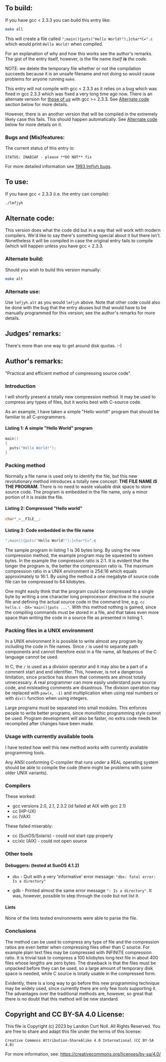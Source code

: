 ## To build:

If you have gcc < 2.3.3 you can build this entry like:

```sh
make all
```

This will create a file called `";main(){puts("Hello World!");}char*C=".c` which
would print `Hello World!` when compiled.

For an explanation of why and how this works see the author's remarks. The gist
of the entry itself, however, is the file name _itself **is** the code_.

NOTE: we delete the temporary file whether or not the compilation succeeds
because it is an unsafe filename and not doing so would cause problems for
anyone running `make`.

This entry will not compile with gcc < 2.3.3 as it relies on a bug which was
fixed in gcc 2.3.3 which was fixed a very long time ago now. There is an
alternate version for [those of
us](https://www.collinsdictionary.com/dictionary/english/everyone) with gcc >=
2.3.3. See [Alternate code](#alternate-code) section below for more details.

However, there is an another version that will be compiled in the extremely
likely case this fails.  This should happen automatically. See [Alternate
code](#alternate-code) below for more details on it.


### Bugs and (Mis)features:

The current status of this entry is:

```
STATUS: INABIAF - please **DO NOT** fix
```

For more detailed information see [1993 lmfjyh bugs](../../bugs.html#1993_lmfjyh).


## To use:

If you have gcc < 2.3.3 (i.e. the entry can compile):

```sh
./lmfjyh
```


## Alternate code:

This version does what the code did but in a way that will work with modern
compilers. We'd like to say there's something special about it but there isn't.
Nonetheless it will be compiled in case the original entry fails to compile
(which will happen unless you have gcc < 2.3.3.


### Alternate build:

Should you wish to build this version manually:

```sh
make alt
```


### Alternate use:

Use `lmfjyh.alt` as you would `lmfjyh` above. Note that other code could also be
done with the bug that the entry abuses but that would have to be manually
programmed for this version; see the author's remarks for more details.


## Judges' remarks:

There's more than one way to get around disk quotas. :-)


## Author's remarks:

"Practical and efficient method of compressing source code".


### Introduction

I will shortly present a totally new compression method.
It may be used to compress any types of files, but it works
best with C-source code.

As an example, I have taken a simple "Hello world!" program
that should be familiar to all C-programmers.


#### Listing 1: A simple "Hello World" program


```c
main()
{
  puts("Hello World!");
}
```


### Packing method

Normally a file name is used only to identify the file, but this new
revolutionary method introduces a totally new concept: **THE FILE NAME _IS_ THE
PROGRAM**. There is no need to waste valuable disk space to store source code.
The program is embedded in the file name, only a minor portion of it is inside
the file.


#### Listing 2: Compressed "Hello world"

```c
char*_=__FILE__;
```


#### Listing 3: Code embedded in the file name

```c
";main(){puts("Hello World!");}char*C=".c
```


The sample program in listing 1 is 36 bytes long. By using the new
compression method, the example program may be squeezed to sixteen
bytes. In the example the compression ratio is 2:1. It is evident
that the longer the program is, the better the compression ratio
is. The maximum compression ratio in a UNIX environment is 254:16
which equals approximately to 16:1.  By using the method a one
megabyte of source code file can be compressed to 64 kilobytes.

One might easily think that the program could be compressed to a
single byte by writing a one character long preprocessor directive
in the source file and defining the actual source code in the
command line, e.g. `cc hello.c -DX='main(){puts ...'`.  With this
method nothing is gained, since the compiling commands must be
stored in a file, and that takes even more space than writing the
code in a source file as presented in listing 1.


### Packing files in a UNIX environment

In a UNIX environment it is possible to write almost any program by
including the code in file names. Since `/` is used to separate
path components and cannot therefore exist in a file name, all
features of the C language cannot be used.

In C, the `/` is used as a division operator and it may also be a
part of a comment start and end identifier. This, however, is not a
dangerous limitation, since practice has shown that comments are
almost totally unnecessary. A real programmer can more easily
understand pure source code, and misleading comments are
disastrous. The division operation may be replaced with `pow(x, -1)`
and multiplication when using real numbers or with `div()` function
when using integers.

Large programs must be separated into small modules. This enforces
people to write better programs, since monolithic programming style
cannot be used. Program development will also be faster, no extra
code needs be recompiled after changes have been made.


### Usage with currently available tools

I have tested how well this new method works with currently
available programming tools.

Any ANSI conforming C-compiler that runs under a REAL operating
system should be able to compile the code (there might be problems
with some older UNIX variants).


### Compilers

These worked:

- gcc versions 2.0, 2.1, 2.3.2 (ld failed at AIX with gcc 2.1)
- cc (HP-UX)
- cc (VAX)

These failed miserably:

- cc (SunOS/Solaris)      - could not start cpp properly
- cc/xlc (AIX)            - could not open source


### Other tools


#### Debuggers: (tested at SunOS 4.1.2)

- `dbx`   - Quit with a very 'informative' error message:
	    `"dbx: fatal error: Is a directory"`

- gdb   - Printed almost the same error message `": Is a directory"`.
	It was, however, possible to step through the code but
	not list it.


#### Lints

None of the lints tested environments were able to parse the file.


### Conclusions

The method can be used to compress any type of file and the compression ratios
are even better when compressing files other than C source.  For example plain
text files may be compressed with INFINITE compression ratio. It is trivial task
to compress a 100 kilobytes long text file in about 400 files whose lengths are
zero bytes.  The drawback is that the files must be unpacked before they can be
used, so a large amount of temporary disk space is needed, while C source is
totally usable in the compressed form.

Evidently, there is a long way to go before this new programming
technique may be widely used, since currently there are only few
tools supporting it. The advantages over the traditional methods
are, however, so great that there is no doubt that this method will
be new standard.


## Copyright and CC BY-SA 4.0 License:

This file is Copyright (c) 2023 by Landon Curt Noll.  All Rights Reserved.
You are free to share and adapt this file under the terms of this license:

    Creative Commons Attribution-ShareAlike 4.0 International (CC BY-SA 4.0)

For more information, see: https://creativecommons.org/licenses/by-sa/4.0/
